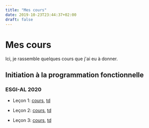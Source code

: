 ```yaml
---
title: "Mes cours"
date: 2019-10-23T23:44:37+02:00
draft: false
---
```


# Mes cours

Ici, je rassemble quelques cours que j'ai eu à donner.

## Initiation à la programmation fonctionnelle

### ESGI-AL 2020

- Leçon 1: [cours](/courses/fp-intro/lesson-1/course), [td](/courses/fp-intro/lesson-1/tutorial)

- Leçon 2: [cours](/courses/fp-intro/lesson-2/course), [td](/courses/fp-intro/lesson-2/tutorial)

- Leçon 3: [cours](/courses/fp-intro/lesson-3/course), [td](/courses/fp-intro/lesson-3/tutorial)
